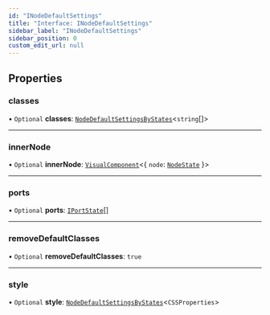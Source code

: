 ```yaml
---
id: "INodeDefaultSettings"
title: "Interface: INodeDefaultSettings"
sidebar_label: "INodeDefaultSettings"
sidebar_position: 0
custom_edit_url: null
---
```


## Properties

### classes

• `Optional` **classes**: [`NodeDefaultSettingsByStates`](../#nodedefaultsettingsbystates)<`string`[]\>

___

### innerNode

• `Optional` **innerNode**: [`VisualComponent`](../#visualcomponent)<{ `node`: [`NodeState`](../classes/NodeState.md)  }\>

___

### ports

• `Optional` **ports**: [`IPortState`](IPortState.md)[]

___

### removeDefaultClasses

• `Optional` **removeDefaultClasses**: ``true``

___

### style

• `Optional` **style**: [`NodeDefaultSettingsByStates`](../#nodedefaultsettingsbystates)<`CSSProperties`\>
